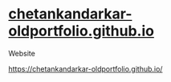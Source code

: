 # [chetankandarkar-oldportfolio.github.io](https://chetankandarkar-oldportfolio.github.io/)
Website

https://chetankandarkar-oldportfolio.github.io/ 
